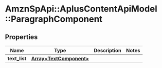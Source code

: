 # AmznSpApi::AplusContentApiModel::ParagraphComponent

## Properties
Name | Type | Description | Notes
------------ | ------------- | ------------- | -------------
**text_list** | [**Array&lt;TextComponent&gt;**](TextComponent.md) |  | 

